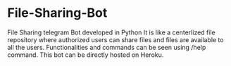 # File-Sharing-Bot
File Sharing telegram Bot developed in Python
It is like a centerlized file repository where authorized users can share files and files are available to all the users.
Functionalities and commands can be seen using /help command.
This bot can be directly hosted on Heroku.
